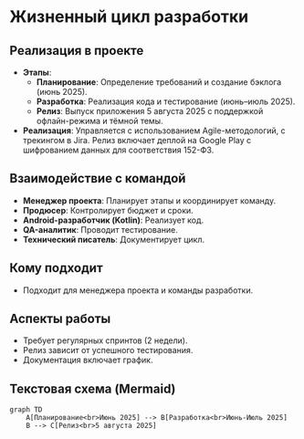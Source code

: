 # Жизненный цикл разработки

## Реализация в проекте
- **Этапы**: 
  - **Планирование**: Определение требований и создание бэклога (июнь 2025).
  - **Разработка**: Реализация кода и тестирование (июнь–июль 2025).
  - **Релиз**: Выпуск приложения 5 августа 2025 с поддержкой офлайн-режима и тёмной темы.
- **Реализация**: Управляется с использованием Agile-методологий, с трекингом в Jira. Релиз включает деплой на Google Play с шифрованием данных для соответствия 152-ФЗ.

## Взаимодействие с командой
- **Менеджер проекта**: Планирует этапы и координирует команду.
- **Продюсер**: Контролирует бюджет и сроки.
- **Android-разработчик (Kotlin)**: Реализует код.
- **QA-аналитик**: Проводит тестирование.
- **Технический писатель**: Документирует цикл.

## Кому подходит
- Подходит для менеджера проекта и команды разработки.

## Аспекты работы
- Требует регулярных спринтов (2 недели).
- Релиз зависит от успешного тестирования.
- Документация включает график.

## Текстовая схема (Mermaid)
```mermaid
graph TD
    A[Планирование<br>Июнь 2025] --> B[Разработка<br>Июнь-Июль 2025]
    B --> C[Релиз<br>5 августа 2025]
``` 